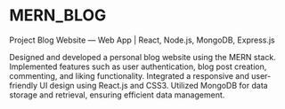 # MERN_BLOG
Project Blog Website — Web App | React, Node.js, MongoDB, Express.js

Designed and developed a personal blog website using the MERN stack.
Implemented features such as user authentication, blog post creation, commenting, and liking functionality.
Integrated a responsive and user-friendly UI design using React.js and CSS3.
Utilized MongoDB for data storage and retrieval, ensuring efficient data management.

